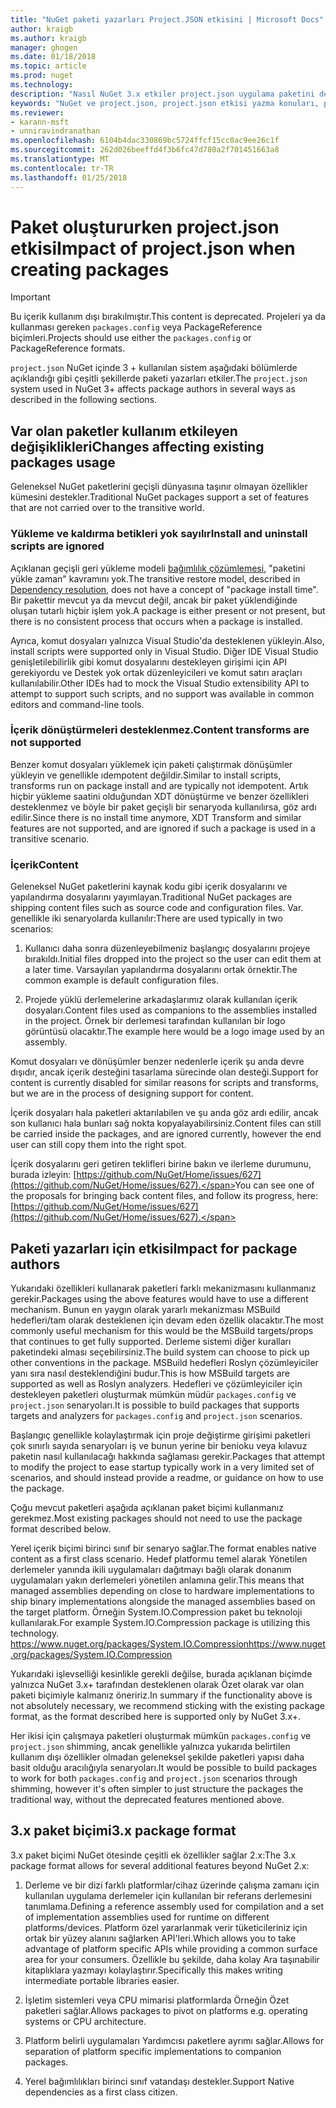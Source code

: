 ```yaml
---
title: "NuGet paketi yazarları Project.JSON etkisini | Microsoft Docs"
author: kraigb
ms.author: kraigb
manager: ghogen
ms.date: 01/18/2018
ms.topic: article
ms.prod: nuget
ms.technology: 
description: "Nasıl NuGet 3.x etkiler project.json uygulama paketini desteklenmeyen özellikler, içerik ve paket biçimi gibi yazarlar ayrıntılar."
keywords: "NuGet ve project.json, project.json etkisi yazma konuları, project.json özellik paketi"
ms.reviewer:
- karann-msft
- unniravindranathan
ms.openlocfilehash: 6104b4dac330869bc5724ffcf15cc0ac9ee26c1f
ms.sourcegitcommit: 262d026beeffd4f3b6fc47d780a2f701451663a8
ms.translationtype: MT
ms.contentlocale: tr-TR
ms.lasthandoff: 01/25/2018
---
```

# <a name="impact-of-projectjson-when-creating-packages"></a><span data-ttu-id="61fa0-104">Paket oluştururken project.json etkisi</span><span class="sxs-lookup"><span data-stu-id="61fa0-104">Impact of project.json when creating packages</span></span>

> [!Important]
> <span data-ttu-id="61fa0-105">Bu içerik kullanım dışı bırakılmıştır.</span><span class="sxs-lookup"><span data-stu-id="61fa0-105">This content is deprecated.</span></span> <span data-ttu-id="61fa0-106">Projeleri ya da kullanması gereken `packages.config` veya PackageReference biçimleri.</span><span class="sxs-lookup"><span data-stu-id="61fa0-106">Projects should use either the `packages.config` or PackageReference formats.</span></span>

<span data-ttu-id="61fa0-107">`project.json` NuGet içinde 3 + kullanılan sistem aşağıdaki bölümlerde açıklandığı gibi çeşitli şekillerde paketi yazarları etkiler.</span><span class="sxs-lookup"><span data-stu-id="61fa0-107">The `project.json` system used in NuGet 3+ affects package authors in several ways as described in the following sections.</span></span>

## <a name="changes-affecting-existing-packages-usage"></a><span data-ttu-id="61fa0-108">Var olan paketler kullanım etkileyen değişiklikleri</span><span class="sxs-lookup"><span data-stu-id="61fa0-108">Changes affecting existing packages usage</span></span>

<span data-ttu-id="61fa0-109">Geleneksel NuGet paketlerini geçişli dünyasına taşınır olmayan özellikler kümesini destekler.</span><span class="sxs-lookup"><span data-stu-id="61fa0-109">Traditional NuGet packages support a set of features that are not carried over to the transitive world.</span></span>

### <a name="install-and-uninstall-scripts-are-ignored"></a><span data-ttu-id="61fa0-110">Yükleme ve kaldırma betikleri yok sayılır</span><span class="sxs-lookup"><span data-stu-id="61fa0-110">Install and uninstall scripts are ignored</span></span>

<span data-ttu-id="61fa0-111">Açıklanan geçişli geri yükleme modeli [bağımlılık çözümlemesi](../consume-packages/dependency-resolution.md#dependency-resolution-with-packagereference), "paketini yükle zaman" kavramını yok.</span><span class="sxs-lookup"><span data-stu-id="61fa0-111">The transitive restore model, described in [Dependency resolution](../consume-packages/dependency-resolution.md#dependency-resolution-with-packagereference), does not have a concept of "package install time".</span></span> <span data-ttu-id="61fa0-112">Bir pakettir mevcut ya da mevcut değil, ancak bir paket yüklendiğinde oluşan tutarlı hiçbir işlem yok.</span><span class="sxs-lookup"><span data-stu-id="61fa0-112">A package is either present or not present, but there is no consistent process that occurs when a package is installed.</span></span>

<span data-ttu-id="61fa0-113">Ayrıca, komut dosyaları yalnızca Visual Studio'da desteklenen yükleyin.</span><span class="sxs-lookup"><span data-stu-id="61fa0-113">Also, install scripts were supported only in Visual Studio.</span></span> <span data-ttu-id="61fa0-114">Diğer IDE Visual Studio genişletilebilirlik gibi komut dosyalarını destekleyen girişimi için API gerekiyordu ve Destek yok ortak düzenleyicileri ve komut satırı araçları kullanılabilir.</span><span class="sxs-lookup"><span data-stu-id="61fa0-114">Other IDEs had to mock the Visual Studio extensibility API to attempt to support such scripts, and no support was available in common editors and command-line tools.</span></span>

### <a name="content-transforms-are-not-supported"></a><span data-ttu-id="61fa0-115">İçerik dönüştürmeleri desteklenmez.</span><span class="sxs-lookup"><span data-stu-id="61fa0-115">Content transforms are not supported</span></span>

<span data-ttu-id="61fa0-116">Benzer komut dosyaları yüklemek için paketi çalıştırmak dönüşümler yükleyin ve genellikle ıdempotent değildir.</span><span class="sxs-lookup"><span data-stu-id="61fa0-116">Similar to install scripts, transforms run on package install and are typically not idempotent.</span></span> <span data-ttu-id="61fa0-117">Artık hiçbir yükleme saatini olduğundan XDT dönüştürme ve benzer özellikleri desteklenmez ve böyle bir paket geçişli bir senaryoda kullanılırsa, göz ardı edilir.</span><span class="sxs-lookup"><span data-stu-id="61fa0-117">Since there is no install time anymore, XDT Transform and similar features are not supported, and are ignored if such a package is used in a transitive scenario.</span></span>

### <a name="content"></a><span data-ttu-id="61fa0-118">İçerik</span><span class="sxs-lookup"><span data-stu-id="61fa0-118">Content</span></span>

<span data-ttu-id="61fa0-119">Geleneksel NuGet paketlerini kaynak kodu gibi içerik dosyalarını ve yapılandırma dosyalarını yayımlayan.</span><span class="sxs-lookup"><span data-stu-id="61fa0-119">Traditional NuGet packages are shipping content files such as source code and configuration files.</span></span> <span data-ttu-id="61fa0-120">Var. genellikle iki senaryolarda kullanılır:</span><span class="sxs-lookup"><span data-stu-id="61fa0-120">There are used typically in two scenarios:</span></span>

1. <span data-ttu-id="61fa0-121">Kullanıcı daha sonra düzenleyebilmeniz başlangıç dosyalarını projeye bırakıldı.</span><span class="sxs-lookup"><span data-stu-id="61fa0-121">Initial files dropped into the project so the user can edit them at a later time.</span></span> <span data-ttu-id="61fa0-122">Varsayılan yapılandırma dosyalarını ortak örnektir.</span><span class="sxs-lookup"><span data-stu-id="61fa0-122">The common example is default configuration files.</span></span>

1. <span data-ttu-id="61fa0-123">Projede yüklü derlemelerine arkadaşlarımız olarak kullanılan içerik dosyaları.</span><span class="sxs-lookup"><span data-stu-id="61fa0-123">Content files used as companions to the assemblies installed in the project.</span></span> <span data-ttu-id="61fa0-124">Örnek bir derlemesi tarafından kullanılan bir logo görüntüsü olacaktır.</span><span class="sxs-lookup"><span data-stu-id="61fa0-124">The example here would be a logo image used by an assembly.</span></span>

<span data-ttu-id="61fa0-125">Komut dosyaları ve dönüşümler benzer nedenlerle içerik şu anda devre dışıdır, ancak içerik desteğini tasarlama sürecinde olan desteği.</span><span class="sxs-lookup"><span data-stu-id="61fa0-125">Support for content is currently disabled for similar reasons for scripts and transforms, but we are in the process of designing support for content.</span></span>

<span data-ttu-id="61fa0-126">İçerik dosyaları hala paketleri aktarılabilen ve şu anda göz ardı edilir, ancak son kullanıcı hala bunları sağ nokta kopyalayabilirsiniz.</span><span class="sxs-lookup"><span data-stu-id="61fa0-126">Content files can still be carried inside the packages, and are ignored currently, however the end user can still copy them into the right spot.</span></span>

<span data-ttu-id="61fa0-127">İçerik dosyalarını geri getiren teklifleri birine bakın ve ilerleme durumunu, burada izleyin: [https://github.com/NuGet/Home/issues/627](https://github.com/NuGet/Home/issues/627).</span><span class="sxs-lookup"><span data-stu-id="61fa0-127">You can see one of the proposals for bringing back content files, and follow its progress, here: [https://github.com/NuGet/Home/issues/627](https://github.com/NuGet/Home/issues/627).</span></span>

## <a name="impact-for-package-authors"></a><span data-ttu-id="61fa0-128">Paketi yazarları için etkisi</span><span class="sxs-lookup"><span data-stu-id="61fa0-128">Impact for package authors</span></span>

<span data-ttu-id="61fa0-129">Yukarıdaki özellikleri kullanarak paketleri farklı mekanizmasını kullanmanız gerekir.</span><span class="sxs-lookup"><span data-stu-id="61fa0-129">Packages using the above features would have to use a different mechanism.</span></span> <span data-ttu-id="61fa0-130">Bunun en yaygın olarak yararlı mekanizması MSBuild hedefleri/tam olarak desteklenen için devam eden özellik olacaktır.</span><span class="sxs-lookup"><span data-stu-id="61fa0-130">The most commonly useful mechanism for this would be the MSBuild targets/props that continues to get fully supported.</span></span> <span data-ttu-id="61fa0-131">Derleme sistemi diğer kuralları paketindeki alması seçebilirsiniz.</span><span class="sxs-lookup"><span data-stu-id="61fa0-131">The build system can choose to pick up other conventions in the package.</span></span> <span data-ttu-id="61fa0-132">MSBuild hedefleri Roslyn çözümleyiciler yanı sıra nasıl desteklendiğini budur.</span><span class="sxs-lookup"><span data-stu-id="61fa0-132">This is how MSBuild targets are supported as well as Roslyn analyzers.</span></span> <span data-ttu-id="61fa0-133">Hedefleri ve çözümleyiciler için destekleyen paketleri oluşturmak mümkün müdür `packages.config` ve `project.json` senaryoları.</span><span class="sxs-lookup"><span data-stu-id="61fa0-133">It is possible to build packages that supports targets and analyzers for `packages.config` and `project.json` scenarios.</span></span>

<span data-ttu-id="61fa0-134">Başlangıç genellikle kolaylaştırmak için proje değiştirme girişimi paketleri çok sınırlı sayıda senaryoları iş ve bunun yerine bir benioku veya kılavuz paketin nasıl kullanılacağı hakkında sağlaması gerekir.</span><span class="sxs-lookup"><span data-stu-id="61fa0-134">Packages that attempt to modify the project to ease startup typically work in a very limited set of scenarios, and should instead provide a readme, or guidance on how to use the package.</span></span>

<span data-ttu-id="61fa0-135">Çoğu mevcut paketleri aşağıda açıklanan paket biçimi kullanmanız gerekmez.</span><span class="sxs-lookup"><span data-stu-id="61fa0-135">Most existing packages should not need to use the package format described below.</span></span>

<span data-ttu-id="61fa0-136">Yerel içerik biçimi birinci sınıf bir senaryo sağlar.</span><span class="sxs-lookup"><span data-stu-id="61fa0-136">The format enables native content as a first class scenario.</span></span> <span data-ttu-id="61fa0-137">Hedef platformu temel alarak Yönetilen derlemeler yanında ikili uygulamaları dağıtmayı bağlı olarak donanım uygulamaları yakın derlemeleri yönetilen anlamına gelir.</span><span class="sxs-lookup"><span data-stu-id="61fa0-137">This means that managed assemblies depending on close to hardware implementations to ship binary implementations alongside the managed assemblies based on the target platform.</span></span> <span data-ttu-id="61fa0-138">Örneğin System.IO.Compression paket bu teknoloji kullanılarak.</span><span class="sxs-lookup"><span data-stu-id="61fa0-138">For example System.IO.Compression package is utilizing this technology.</span></span> [<span data-ttu-id="61fa0-139">https://www.nuget.org/packages/System.IO.Compression</span><span class="sxs-lookup"><span data-stu-id="61fa0-139">https://www.nuget.org/packages/System.IO.Compression</span></span>](https://www.nuget.org/packages/System.IO.Compression)

<span data-ttu-id="61fa0-140">Yukarıdaki işlevselliği kesinlikle gerekli değilse, burada açıklanan biçimde yalnızca NuGet 3.x+ tarafından desteklenen olarak Özet olarak var olan paketi biçimiyle kalmanız öneririz.</span><span class="sxs-lookup"><span data-stu-id="61fa0-140">In summary if the functionality above is not absolutely necessary, we recommend sticking with the existing package format, as the format described here is supported only by NuGet 3.x+.</span></span>

<span data-ttu-id="61fa0-141">Her ikisi için çalışmaya paketleri oluşturmak mümkün `packages.config` ve `project.json` shimming, ancak genellikle yalnızca yukarıda belirtilen kullanım dışı özellikler olmadan geleneksel şekilde paketleri yapısı daha basit olduğu aracılığıyla senaryoları.</span><span class="sxs-lookup"><span data-stu-id="61fa0-141">It would be possible to build packages to work for both `packages.config` and `project.json` scenarios through shimming, however it's often simpler to just structure the packages the traditional way, without the deprecated features mentioned above.</span></span>

## <a name="3x-package-format"></a><span data-ttu-id="61fa0-142">3.x paket biçimi</span><span class="sxs-lookup"><span data-stu-id="61fa0-142">3.x package format</span></span>

<span data-ttu-id="61fa0-143">3.x paket biçimi NuGet ötesinde çeşitli ek özellikler sağlar 2.x:</span><span class="sxs-lookup"><span data-stu-id="61fa0-143">The 3.x package format allows for several additional features beyond NuGet 2.x:</span></span>

1. <span data-ttu-id="61fa0-144">Derleme ve bir dizi farklı platformlar/cihaz üzerinde çalışma zamanı için kullanılan uygulama derlemeler için kullanılan bir referans derlemesini tanımlama.</span><span class="sxs-lookup"><span data-stu-id="61fa0-144">Defining a reference assembly used for compilation and a set of implementation assemblies used for runtime on different platforms/devices.</span></span> <span data-ttu-id="61fa0-145">Platform özel yararlanmak verir tüketicileriniz için ortak bir yüzey alanını sağlarken API'leri.</span><span class="sxs-lookup"><span data-stu-id="61fa0-145">Which allows you to take advantage of platform specific APIs while providing a common surface area for your consumers.</span></span> <span data-ttu-id="61fa0-146">Özellikle bu şekilde, daha kolay Ara taşınabilir kitaplıklara yazmayı kolaylaştırır.</span><span class="sxs-lookup"><span data-stu-id="61fa0-146">Specifically this makes writing intermediate portable libraries easier.</span></span>

1. <span data-ttu-id="61fa0-147">İşletim sistemleri veya CPU mimarisi platformlarda Örneğin Özet paketleri sağlar.</span><span class="sxs-lookup"><span data-stu-id="61fa0-147">Allows packages to pivot on platforms e.g. operating systems or CPU architecture.</span></span>

1. <span data-ttu-id="61fa0-148">Platform belirli uygulamaları Yardımcısı paketlere ayrımı sağlar.</span><span class="sxs-lookup"><span data-stu-id="61fa0-148">Allows for separation of platform specific implementations to companion packages.</span></span>

1. <span data-ttu-id="61fa0-149">Yerel bağımlılıkları birinci sınıf vatandaşı destekler.</span><span class="sxs-lookup"><span data-stu-id="61fa0-149">Support Native dependencies as a first class citizen.</span></span>